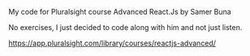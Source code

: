 My code for Pluralsight course Advanced React.Js by Samer Buna

No exercises, I just decided to code along with him and not just listen.

https://app.pluralsight.com/library/courses/reactjs-advanced/

